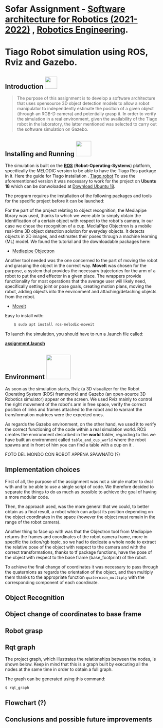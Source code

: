 # Sofar Assignment - [Software architecture for Robotics (2021-2022)](https://corsi.unige.it/off.f/2021/ins/51197) , [Robotics Engineering](https://courses.unige.it/10635).
Tiago Robot simulation using ROS, Rviz and Gazebo.
================================


Introduction <img src= "https://cdn-icons.flaticon.com/png/512/3273/premium/3273644.png?token=exp=1656069884~hmac=832ed0f5cad904d64c10fc23759c2b11" width=40 height=40>
------------

>The purpose of this assignment is to develop a software architecture that uses opensource 3D object detection models to allow a robot manipulator to independently estimate the position of a given object (through an RGB-D camera) and potentially grasp it.
In order to verify the simulation in a real environment, given the availability of the Tiago robot in the laboratory, the latter mentioned was selected to carry out the software simulation on Gazebo.


Installing and Running <img src="https://media3.giphy.com/media/LwBuVHh34nnCPWRSzB/giphy.gif?cid=ecf05e47t4j9mb7l8j1vzdc76i2453rexlnv7iye9d4wfdep&rid=giphy.gif&ct=s" width="50"></h2>
--------

The simulation is built on the [__ROS__](http://wiki.ros.org) (__Robot-Operating-Systems__) platform, specifically the MELODIC version to be able to have the Tiago Ros package in it. Here the guide for Tiago installation . [Tiago robot](http://wiki.ros.org/Robots/TIAGo/Tutorials/Installation/InstallUbuntuAndROS) 
To use the aforementioned version it was necessary to work for the project on __Ubuntu 18__ which can be donwoloaded at [Download Ubuntu 18](https://releases.ubuntu.com/18.04/).

The program requires the installation of the following packages and tools for the specific project before it can be launched:

For the part of the project relating to object recognition, the Mediapipe library was used, thanks to which we were able to simply obtain the identification of a certain object with respect to the robot's camera, in our case we chose the recognition of a cup.
MediaPipe Objectron is a mobile real-time 3D object detection solution for everyday objects. It detects objects in 2D images, and estimates their poses through a machine learning (ML) model.
We found the tutorial and the downloadable packages here:

* [Mediapipe Objectron](https://google.github.io/mediapipe/solutions/objectron)

Another tool needed was the one concerned to the part of moving the robot and grasping the object in the correct way.
__MoveIt__ was chosen for the purpose, a system that provides the necessary trajectories for the arm of a robot to put the end effector in a given place. The wrappers provide functionality for most operations that the average user will likely need, specifically setting joint or pose goals, creating motion plans, moving the robot, adding objects into the environment and attaching/detaching objects from the robot.

* [MoveIt](http://docs.ros.org/en/melodic/api/moveit_tutorials/html/index.html)
 
Easy to install with:

```bash
	$ sudo apt install ros-melodic-moveit
```

To launch the simulation, you should have to run a .launch file called:

[__assignment.launch__](https://github.com/marcomacchia99/SOFAR_Assignment/blob/master/launch/assignment.launch)

Environment <img src="https://www.generationrobots.com/blog/wp-content/uploads/2016/07/gazebo-and-ros-687x319.jpg" width="80"></h2>
--------

As soon as the simulation starts, Rviz (a 3D visualizer for the Robot Operating System (ROS) framework) and Gazebo (an open-source 3D Robotics simulator) appear on the screen. We used Rviz mainly to control the right movement of the robot's arm in free space, verify the correct position of links and frames attached to the robot and to warrant the transformation matrices were the expected ones.

As regards the Gazebo environment, on the other hand, we used it to verify the correct functioning of the code within a real simulation world.
ROS creates the environment described in the __world__ folder, regarding to this we have built an environment called `table_and_cup_world` where the robot spawns and in front of him you can find a table with a cup on it .

FOTO DEL MONDO CON ROBOT APPENA SPAWNATO (?)

Implementation choices
--------------
First of all, the purpose of the assignment was not a simple matter to deal with and to be able to use a single script of code. We therefore decided to separate the things to do as much as possible to achieve the goal of having a more modular code.

Then, the approach used, was the more general that we could, to better obtain as a final result, a robot which can adjust its position depending on the object 
coordinates in the space (however the object must remain in the range of the robot camera).

Another thing to face up with was that the Objectron tool from Mediapipe returns the frames and coordinates of the robot camera frame, more in specific the /xtion/rgb topic, so we had to dedicate a whole node to extract the relative pose of the object with respect to the camera and with the correct transformations, thanks to tf package functions, have the pose of the object with respect to the base frame (base_footprint) of the robot.

To achieve the final change of coordinates it was necessary to pass through the quaternions as regards the orientation of the object, and then multiply them thanks to the appropriate function `quaternion_multiply` with the corresponding component of each coordinate.

Object Recognition
------



Object change of coordinates to base frame
-------

Robot grasp
------

Rqt graph
------
The project graph, which illustrates the relationships between the nodes, is shown below. Keep in mind that this is a graph built by executing all the nodes at the same time in order to obtain a full graph.

The graph can be generated using this command:
 
```console
$ rqt_graph
``` 


Flowchart (?)
-------


Conclusions and possible future improvements
--------------


